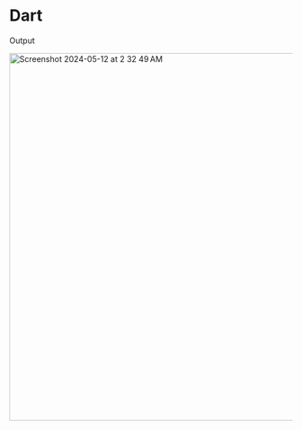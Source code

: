 # Dart

Output

<img width="655" alt="Screenshot 2024-05-12 at 2 32 49 AM" src="https://github.com/arham1999/Flutter/assets/37631361/8c035d99-1236-4b72-bf5c-897719996ec5">
